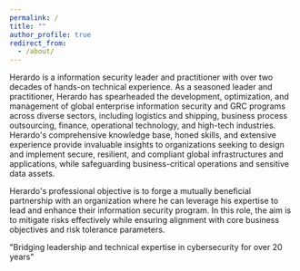 ```yaml
---
permalink: /
title: ""
author_profile: true
redirect_from:
  - /about/
---
```



Herardo is a information security leader and practitioner with over two decades of hands-on technical experience. As a seasoned leader and practitioner, Herardo has spearheaded the development, optimization, and management of global enterprise information security and GRC programs across diverse sectors, including logistics and shipping, business process outsourcing, finance, operational technology, and high-tech industries. Herardo's comprehensive knowledge base, honed skills, and extensive experience provide invaluable insights to organizations seeking to design and implement secure, resilient, and compliant global infrastructures and applications, while safeguarding business-critical operations and sensitive data assets.

Herardo's professional objective is to forge a mutually beneficial partnership with an organization where he can leverage his expertise to lead and enhance their information security program. In this role, the aim is to mitigate risks effectively while ensuring alignment with core business objectives and risk tolerance parameters.

"Bridging leadership and technical expertise in cybersecurity for over 20 years"
